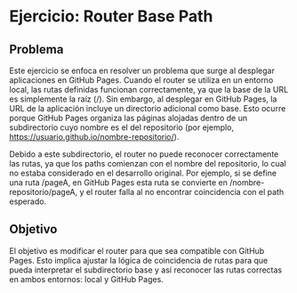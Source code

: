 # Ejercicio: Router Base Path

## Problema

Este ejercicio se enfoca en resolver un problema que surge al desplegar aplicaciones en GitHub Pages. Cuando el router se utiliza en un entorno local, las rutas definidas funcionan correctamente, ya que la base de la URL es simplemente la raíz (/). Sin embargo, al desplegar en GitHub Pages, la URL de la aplicación incluye un directorio adicional como base. Esto ocurre porque GitHub Pages organiza las páginas alojadas dentro de un subdirectorio cuyo nombre es el del repositorio (por ejemplo, https://usuario.github.io/nombre-repositorio/).

Debido a este subdirectorio, el router no puede reconocer correctamente las rutas, ya que los paths comienzan con el nombre del repositorio, lo cual no estaba considerado en el desarrollo original. Por ejemplo, si se define una ruta /pageA, en GitHub Pages esta ruta se convierte en /nombre-repositorio/pageA, y el router falla al no encontrar coincidencia con el path esperado.

## Objetivo

El objetivo es modificar el router para que sea compatible con GitHub Pages. Esto implica ajustar la lógica de coincidencia de rutas para que pueda interpretar el subdirectorio base y así reconocer las rutas correctas en ambos entornos: local y GitHub Pages.
